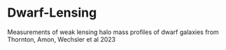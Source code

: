 # Dwarf-Lensing
Measurements of weak lensing halo mass profiles of dwarf galaxies from Thornton, Amon, Wechsler et al 2023
